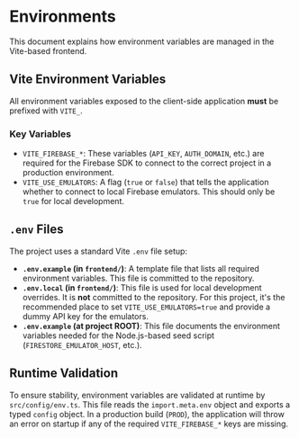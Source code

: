 # Environments

This document explains how environment variables are managed in the Vite-based frontend.

## Vite Environment Variables

All environment variables exposed to the client-side application **must** be prefixed with `VITE_`.

### Key Variables

- `VITE_FIREBASE_*`: These variables (`API_KEY`, `AUTH_DOMAIN`, etc.) are required for the Firebase SDK to connect to the correct project in a production environment.
- `VITE_USE_EMULATORS`: A flag (`true` or `false`) that tells the application whether to connect to local Firebase emulators. This should only be `true` for local development.

## `.env` Files

The project uses a standard Vite `.env` file setup:

- **`.env.example` (in `frontend/`)**: A template file that lists all required environment variables. This file is committed to the repository.
- **`.env.local` (in `frontend/`)**: This file is used for local development overrides. It is **not** committed to the repository. For this project, it's the recommended place to set `VITE_USE_EMULATORS=true` and provide a dummy API key for the emulators.
- **`.env.example` (at project ROOT)**: This file documents the environment variables needed for the Node.js-based seed script (`FIRESTORE_EMULATOR_HOST`, etc.).

## Runtime Validation

To ensure stability, environment variables are validated at runtime by `src/config/env.ts`. This file reads the `import.meta.env` object and exports a typed `config` object. In a production build (`PROD`), the application will throw an error on startup if any of the required `VITE_FIREBASE_*` keys are missing.
